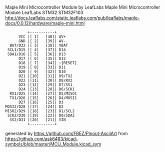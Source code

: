 Maple Mini Microcontroller Module by LeafLabs
Maple Mini Microcontroller Module LeafLabs STM32 STM32F103
http://docs.leaflabs.com/static.leaflabs.com/pub/leaflabs/maple-docs/0.0.12/hardware/maple-mini.html


	          +-----------+
	      VCC |[ 1]   [40]| AV+
	      GND |[ 2]   [39]| AV-
	  BUT/D32 |[ 3]   [38]| VBAT
	 SCL1/D15 |[ 4]   [37]| D14
	 SDA1/D16 |[ 5]   [36]| D13
	      D17 |[ 6]   [35]| D12
	      D18 |[ 7]   [34]| ~{RESET}
	      D19 |[ 8]   [33]| D11
	      D20 |[ 9]   [32]| D10
	      D21 |[10]   [31]| D9/TX2
	      D22 |[11]   [30]| D8/RX2
	      D23 |[12]   [29]| D7/SS1
	      D24 |[13]   [28]| D6/SCK1
	  RX1/D25 |[14]   [27]| D5/MISO1
	  TX1/D26 |[15]   [26]| D4/MOSI1
	      D27 |[16]   [25]| D3
	MOSI2/D28 |[17]   [24]| D2
	MISO2/D29 |[18]   [23]| D1/SCL2
	 SCK2/D30 |[19]   [22]| D0/SDA2
	  SS2/D31 |[20]   [21]| VIN
	          +-----------+


generated by https://github.com/FBEZ/Pinout-AsciiArt from https://github.com/ask6483/kicad-symbols/blob/master/MCU_Module.kicad_sym